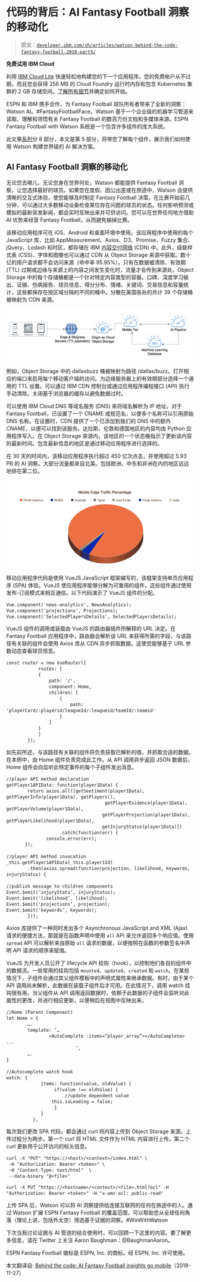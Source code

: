 # 代码的背后：AI Fantasy Football 洞察的移动化

> 原文：[`developer.ibm.com/zh/articles/watson-behind-the-code-fantasy-football-2018-part5/`](https://developer.ibm.com/zh/articles/watson-behind-the-code-fantasy-football-2018-part5/)

**免费试用 IBM Cloud**

利用 [IBM Cloud Lite](https://cocl.us/IBM_CLOUD_GCG) 快速轻松地构建您的下一个应用程序。您的免费帐户从不过期，而且您会获得 256 MB 的 Cloud Foundry 运行时内存和包含 Kubernetes 集群的 2 GB 存储空间。[了解所有细节](https://www.ibm.com/cloud/blog/announcements/introducing-ibm-cloud-lite-account-2)并确定如何开始。

ESPN 和 IBM 携手合作，为 Fantasy Football 球队所有者带来了全新的洞察：Watson AI。#FantasyFootballFace。Watson 基于一个企业级的机器学习管道来读取、理解和领悟有关 Fantasy Football 的数百万份文档和多媒体来源。ESPN Fantasy Football with Watson 系统是一个包含许多组件的庞大系统。

此文章[系列](https://developer.ibm.com/zh/series/watson-behind-the-code-fantasy-football-2018/)分 8 部分，本文是第 5 部分，将带您了解每个组件，展示我们如何使用 Watson 构建世界级的 AI 解决方案。

## AI Fantasy Football 洞察的移动化

无论您去哪儿，无论您身在世界何处，Watson 都能提供 Fantasy Football 洞察，让您选择最好的球员。如果您在度假、因公出差或在旅途中，Watson 会提供清晰的交互式体验，使您能够及时制定 Fantasy Football 决策。在比赛开始前几分钟，可以通过大多数移动设备检查某位存在问题的球员的状态。任何影响预测或模拟的最新突发新闻，都会实时反映出来并可供访问。您可以在世界任何地方借助 AI 优势来经营 Fantasy Football，从而避免输掉比赛。

该移动应用程序可在 iOS、Android 和桌面环境中使用。该应用程序中使用的每个 JavaScript 库，比如 AppMeasurement、Axios、D3、Promise、Fuzzy 集合、jQuery、Lodash 和时区，都存储在 IBM [内容交付网络](https://www.ibm.com/cloud/cdn) (CDN) 中。此外，级联样式表 (CSS)、字体和图像也可以通过 CDN 从 Object Storage 来源中获取。数十亿的用户请求都不会访问来源（命中率 95.95%）。只有在数据被清除、有效期 (TTL) 过期或边缘与来源上的内容之间发生变化时，流量才会传到来源处。Object Storage 中的每个存储桶都是一个针对特定内容类型的容器。口碑、深度学习输出、证据、伤病报告、球员信息、得分分布、情绪、关键词、交易信息和容量统计，这些都保存在按区域分隔的不同的桶中。分散在美国各处的共计 39 个存储桶被映射为 CDN 来源。

![移动概述](img/687d79f3c14b8fe035a3f5718783c422.png)

例如，Object Storage 中的 dallasbuzz 桶被映射为路径 /dallas/buzz。打开相应的端口来启用每个移动客户端的访问。为边缘服务器上的有效期部分选择一个通用的 TTL 设置。可以通过 IBM CDN 控制台或通过应用程序编程接口 (API) 执行手动清除。关闭基于浏览器的缓存以避免数据过时。

可以使用 IBM Cloud DNS 等域名服务 (DNS) 来将域名解析为 IP 地址。对于 Fantasy Football，已设置了一个 CNAME 或规范名，以便多个名称可以引用原始 DNS 名称。在设置时，CDN 提供了一个已添加到我们的 DNS 中的额外 CNAME，以便可以找到该服务。达拉斯、伦敦和德国地区的内容均由 Python 应用程序写入。在 Object Storage 来源内，该地区的一个状态桶指示了更新该内容的最新时间。包含最新信息的地区是通过移动应用程序进行选择的。

在 30 天的时间内，该移动应用程序执行超过 450 亿次点击，并使用超过 5.93 PB 的 AI 洞察。大部分流量都来自北美。包括欧洲、中东和非洲在内的地区远远地排在第二位。

![mobile-edge-traffic-percentage](img/ace39b7bf64c80ec01c1c98c275434c1.png)

移动应用程序代码是使用 VueJS JavaScript 框架编写的，该框架支持单页应用程序 (SPA) 体验。VueJS 使应用程序能够分解为可重用的组件，这些组件通过使用发布-订阅模式来相互通信。以下代码演示了 VueJS 组件的分配。

```
Vue.component('news-analytics', NewsAnalytics);
Vue.component('projections', Projections);  
Vue.component('SelectedPlayersDetails', SelectedPlayersDetails); 
```

VueJS 组件的调用或装载由 VueJS 的路由器插件所解释的 URL 决定。在 Fantasy Football 应用程序中，路由器会解析该 URL 来获得所需的字段，与该路径有关联的组件会使用 Axios 库从 CDN 异步抓取数据。这使您能够基于 URL 参数动态查看球员信息。

```
const router = new VueRouter({
            routes: [
            {
                path: '/',
                component: Home,
                children: [
                    {
                        path: 'playerCard/:playerid/leagueId/:leagueid/teamId/:teamid'
                    }
                ]
            }
            ]
        }); 
```

如先前所述，与该路径有关联的组件将负责获取已解析的值，并抓取合适的数据。在本例中，由 Home 组件负责完成此工作。从 API 调用异步返回 JSON 数据后，Home 组件会向监听此特定事件的每个子组件发出消息。

```
//player API method declaration
getPlayer1APIData: function(player1Data) {
        return axios.all([getSentiment(player1Data), getPlayerInfo(player1Data), getPlayers(),
                                     getPlayerEvidence(player1Data), getPlayerVolume(player1Data),
                                    getPlayerProjection(player1Data), getPlayerLikelihood(player1Data),
                                    getInjuryStatus(player1Data)])
                    .catch(function(err) {
               console.error(err);
       });

//player API method invocation
_this.getPlayer1APIData(_this.player1Id)
        .then(axios.spread(function(projection, likelihood, keywords, injuryStatus) {

//publish message to children components
Event.$emit('injuryStats’, injuryStatus);
Event.$emit('likelihood’, likelihood);
Event.$emit('projections’, projection);
Event.$emit('keywords’, keywords);
        })); 
```

Axios 库提供了一种同时发出多个 Asynchronous JavaScript and XML (Ajax) 请求的便捷方法，那就是在函数声明中使用 `all` API 来允许返回多个响应值。使用 `spread` API 可以解析来自原始 `all` 请求的数据，以便按照在函数的参数签名中声明 API 请求的顺序来赋值。

VueJS 为开发人员公开了 lifecycle API 挂钩（hook），以控制他们各自的组件中的数据流。一些常用的挂钩包括 `mounted`、`updated`、`created` 和 `watch`。在某些情况下，子组件会通过其父组件模板中的声明式属性来继承数据。有时，由于某个 API 调用尚未解析，此数据在装载子组件后才可用。在此情况下，调用 watch 挂钩很有用。当父组件从 API 调用返回数据时，依赖于此数据的子组件会监听对此属性的更改，并进行相应更新，以便稍后在视图中反映出来。

```
//Home (Parent Component)
let Home = {
        ….
        template: ‘…
                <AutoComplete :items=”player_array”></AutoComplete>
...
                          ‘,
        ….
}

//Autocomplete watch hook
watch: {
             items: function(value, oldValue) {
                  if(value !== oldValue) {
                      //update dependent value
                 this.isLoading = false;
                  }
             }
          }, 
```

每次我们更改 SPA 代码，都会通过 curl 将内容上传到 Object Storage 来源。上传过程分为两步。第一个 curl 将 HTML 文件作为 HTML 内容进行上传。第二个 curl 更新用于公开访问的标头信息。

```
curl -X "PUT" "https://<host>/<context>/index.html" \
 -H "Authorization: Bearer <token>" \
 -H "Content-Type: text/html"  \
 --data-binary "@<file>" 
```

```
curl -X PUT "https://<hostname>/<context>/<file>.html?acl" -H "Authorization: Bearer <token>" -H "x-amz-acl: public-read" 
```

上传 SPA 后，Watson 可以将 AI 洞察提供给连接互联网的任何在旅途中的人。通过 Watson 扩展 ESPN Fantasy Football 的覆盖范围，可以帮助您从全球任何角落（理论上讲，包括外太空）筛选基于证据的洞察。#WinWithWatson

下次当我讨论证据与 AI 管道的结合使用时，可以回顾一下这里的内容。要了解更多信息，请在 Twitter 上关注 Aaron Baughman：@BaughmanAaron。

ESPN Fantasy Football 徽标是 ESPN, Inc. 的商标。经 ESPN, Inc. 许可使用。

本文翻译自: [Behind the code: AI Fantasy Football insights go mobile](https://developer.ibm.com/articles/watson-behind-the-code-fantasy-football-2018-part5/)（2018-11-27）